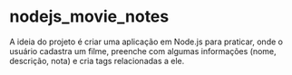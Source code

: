 # nodejs_movie_notes
A ideia do projeto é criar uma aplicação em Node.js para praticar, onde o usuário cadastra um filme, preenche com algumas informações (nome, descrição, nota) e cria tags relacionadas a ele.
